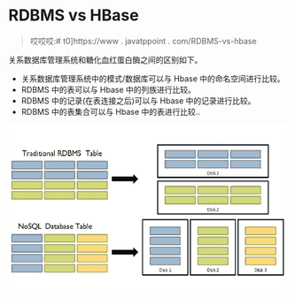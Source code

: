 # RDBMS vs HBase

> 哎哎哎:# t0]https://www . javatppoint . com/RDBMS-vs-hbase

关系数据库管理系统和糖化血红蛋白酶之间的区别如下。

*   关系数据库管理系统中的模式/数据库可以与 Hbase 中的命名空间进行比较。
*   RDBMS 中的表可以与 Hbase 中的列族进行比较。
*   RDBMS 中的记录(在表连接之后)可以与 Hbase 中的记录进行比较。
*   RDBMS 中的表集合可以与 Hbase 中的表进行比较..

![HBase Data Model](img/f19ffa49a36e11b95517b021f8f4f85c.png)